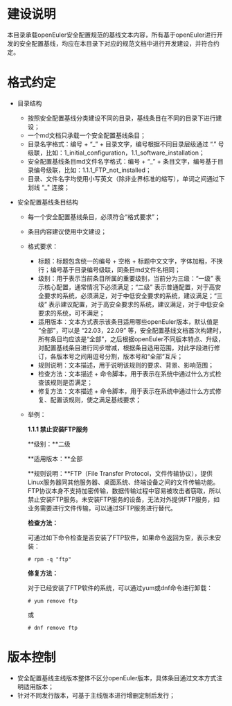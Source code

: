 # 建设说明

本目录承载openEuler安全配置规范的基线文本内容，所有基于openEuler进行开发的安全配置基线，均应在本目录下对应的规范文档中进行开发建设，并符合约定。

# 格式约定

- 目录结构
  
  - 按照安全配置基线分类建设不同的目录，基线条目在不同的目录下进行建设；
  - 一个md文档只承载一个安全配置基线条目；
  - 目录名字格式：编号 + “_” + 目录文字，编号根据不同目录层级通过 “.” 号级联，比如：1\_initial\_configuration，1.1\_software\_installation；
  - 安全配置基线条目md文件名字格式：编号 + “_” + 条目文字，编号基于目录编号级联，比如：1.1.1\_FTP\_not\_installed；
  - 目录、文件名字均使用小写英文（除非业界标准的缩写），单词之间通过下划线 “_" 连接；
  
- 安全配置基线条目结构

  - 每一个安全配置基线条目，必须符合“格式要求”；

  - 条目内容建议使用中文建设；

  - 格式要求：
    - 标题：标题包含统一的编号 + 空格 + 标题中文文字，字体加粗，不换行；编号基于目录编号级联，同条目md文件名相同；
    - 级别：用于表示当前条目所属的重要级别，当前分为三级：“一级” 表示核心配置，通常情况下必须满足；“二级” 表示普通配置，对于高安全要求的系统，必须满足，对于中低安全要求的系统，建议满足；“三级” 表示建议配置，对于高安全要求的系统，建议满足，对于中低安全要求的系统，可不满足；
    - 适用版本：文本方式表示该条目适用哪些openEuler版本，默认值是 “全部”，可以是 “22.03，22.09” 等，安全配置基线文档首次构建时，所有条目均应该是“全部”，之后根据openEuler不同版本特点、升级，对配置基线条目进行同步增减，根据条目适用范围，对此字段进行修订，各版本号之间用逗号分割，版本号和“全部”互斥；
    - 规则说明：文本描述，用于说明该规则的要求、背景、影响范围；
    - 检查方法：文本描述 + 命令脚本，用于表示在系统中通过什么方式检查该规则是否满足；
    - 修复方法：文本描述 + 命令脚本，用于表示在系统中通过什么方式修复、配置该规则，使之满足基线要求；
    
  - 举例：

    **1.1.1 禁止安装FTP服务**

    **级别：**二级

    **适用版本：**全部

    **规则说明：**FTP（File Transfer Protocol，文件传输协议），提供Linux服务器同其他服务器、桌面系统、终端设备之间的文件传输功能。FTP协议本身不支持加密传输，数据传输过程中容易被攻击者窃取，所以禁止安装FTP服务。未安装FTP服务的设备，无法对外提供FTP服务，如业务需要进行文件传输，可以通过SFTP服务进行替代。

    **检查方法：**

    可通过如下命令检查是否安装了FTP软件，如果命令返回为空，表示未安装：

    `# rpm -q "ftp"`

    **修复方法：**
    
    对于已经安装了FTP软件的系统，可以通过yum或dnf命令进行卸载：
    
    `# yum remove ftp`
    
    或
    
    `# dnf remove ftp`
    
    

# 版本控制

  - 安全配置基线主线版本整体不区分openEuler版本，具体条目通过文本方式注明适用版本；
  - 针对不同发行版本，可基于主线版本进行增删定制后发行；



